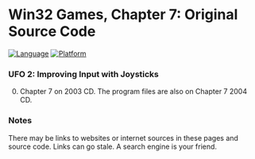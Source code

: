 # Win32 Games, Chapter 7: Original Source Code
[![Language](https://img.shields.io/badge/Language%20-C++-blue.svg)](https://github.com/GeorgePimpleton/Win32-games/)
[![Platform](https://img.shields.io/badge/Platform%20-Win32-blue.svg)](https://github.com/GeorgePimpleton/Win32-games/)

### UFO 2: Improving Input with Joysticks
0. Chapter 7 on 2003 CD.  The program files are also on Chapter 7 2004 CD.

### Notes
There may be links to websites or internet sources in these pages and source code. Links can go stale. A search engine is your friend.
